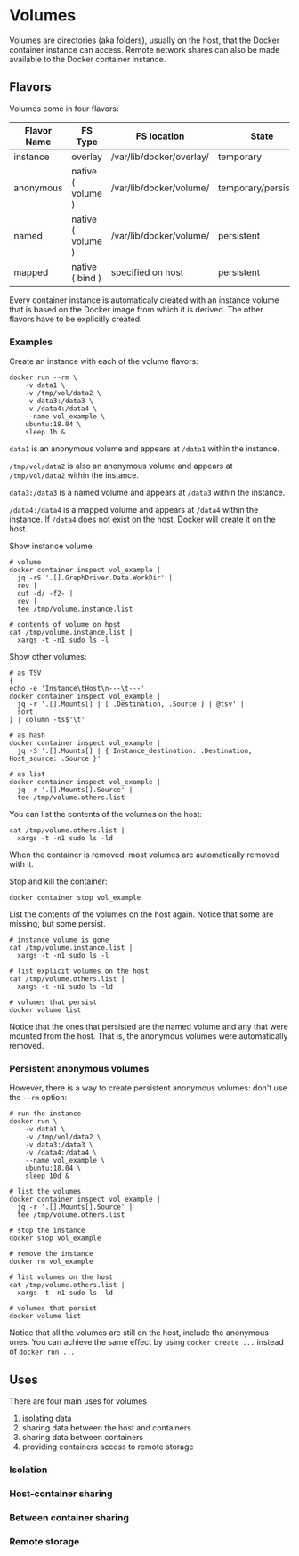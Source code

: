 # Volumes
Volumes are directories (aka folders), usually on the host, that the Docker container instance can access.
Remote network shares can also be made available to the Docker container instance.

## Flavors
Volumes come in four flavors:

| Flavor Name | FS Type | FS location | State |
| --- | --- | --- | --- |
| instance | overlay | /var/lib/docker/overlay/ | temporary |
| anonymous | native ( volume ) | /var/lib/docker/volume/ | temporary/persistent |
| named | native ( volume ) | /var/lib/docker/volume/ | persistent |
| mapped | native ( bind ) | specified on host | persistent |

Every container instance is automaticaly created with an instance volume that is based on the Docker image from which it is derived.
The other flavors have to be explicitly created.

### Examples
Create an instance with each of the volume flavors:
```
docker run --rm \
    -v data1 \
    -v /tmp/vol/data2 \
    -v data3:/data3 \
    -v /data4:/data4 \
    --name vol_example \
    ubuntu:18.04 \
    sleep 1h &
```
`data1` is an anonymous volume and appears at `/data1` within the instance.

`/tmp/vol/data2` is also an anonymous volume and appears at `/tmp/vol/data2` within the instance.

`data3:/data3` is a named volume and appears at `/data3` within the instance.

`/data4:/data4` is a mapped volume and appears at `/data4` within the instance.  If `/data4` does not exist on the host, Docker will create it on the host.

Show instance volume:
```
# volume
docker container inspect vol_example |
  jq -rS '.[].GraphDriver.Data.WorkDir' |
  rev |
  cut -d/ -f2- |
  rev | 
  tee /tmp/volume.instance.list

# contents of volume on host
cat /tmp/volume.instance.list |
  xargs -t -n1 sudo ls -l
```

Show other volumes:
```
# as TSV
{
echo -e 'Instance\tHost\n---\t---'
docker container inspect vol_example |
  jq -r '.[].Mounts[] | [ .Destination, .Source ] | @tsv' |
  sort
} | column -ts$'\t'

# as hash
docker container inspect vol_example |
  jq -S '.[].Mounts[] | { Instance_destination: .Destination, Host_source: .Source }'

# as list
docker container inspect vol_example |
  jq -r '.[].Mounts[].Source' |
  tee /tmp/volume.others.list
```

You can list the contents of the volumes on the host:
```
cat /tmp/volume.others.list |
  xargs -t -n1 sudo ls -ld
```
When the container is removed, most volumes are automatically removed with it.

Stop and kill the container:
```
docker container stop vol_example
```
List the contents of the volumes on the host again.  Notice that some are missing, but some persist.
```
# instance volume is gone
cat /tmp/volume.instance.list |
  xargs -t -n1 sudo ls -l

# list explicit volumes on the host
cat /tmp/volume.others.list |
  xargs -t -n1 sudo ls -ld

# volumes that persist
docker volume list
```
Notice that the ones that persisted are the named volume and any that were mounted from the host.
That is, the anonymous volumes were automatically removed.

### Persistent anonymous volumes
However, there is a way to create persistent anonymous volumes: don't use the `--rm` option:
```
# run the instance
docker run \
    -v data1 \
    -v /tmp/vol/data2 \
    -v data3:/data3 \
    -v /data4:/data4 \
    --name vol_example \
    ubuntu:18.04 \
    sleep 10d &

# list the volumes
docker container inspect vol_example |
  jq -r '.[].Mounts[].Source' |
  tee /tmp/volume.others.list

# stop the instance
docker stop vol_example

# remove the instance
docker rm vol_example

# list volumes on the host
cat /tmp/volume.others.list |
  xargs -t -n1 sudo ls -ld

# volumes that persist
docker volume list
```
Notice that all the volumes are still on the host, include the anonymous ones.
You can achieve the same effect by using `docker create ...` instead of `docker run ...`


## Uses
There are four main uses for volumes
1. isolating data
1. sharing data between the host and containers
1. sharing data between containers
1. providing containers access to remote storage

### Isolation

### Host-container sharing

### Between container sharing

### Remote storage

